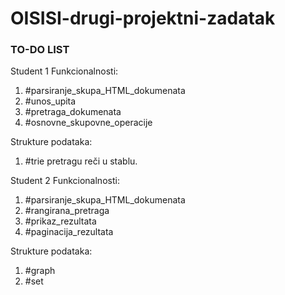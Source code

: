 # OISISI-drugi-projektni-zadatak

### TO-DO LIST

Student 1
Funkcionalnosti:
1. #parsiranje_skupa_HTML_dokumenata 
2. #unos_upita 
3. #pretraga_dokumenata 
4. #osnovne_skupovne_operacije 

Strukture podataka:
1. #trie pretragu reči u stablu.

Student 2
Funkcionalnosti:
1. #parsiranje_skupa_HTML_dokumenata 
2. #rangirana_pretraga 
3. #prikaz_rezultata
4. #paginacija_rezultata

Strukture podataka:
1. #graph 
2. #set 

